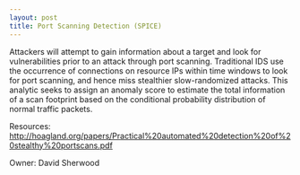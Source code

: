 ```yaml
---
layout: post
title: Port Scanning Detection (SPICE)
---
```

Attackers will attempt to gain information about a target and look for vulnerabilities prior to an attack through port scanning. Traditional IDS use the occurrence of connections on resource IPs within time windows to look for port scanning, and hence miss stealthier slow-randomized attacks. This analytic seeks to assign an anomaly score to estimate the total information of a scan footprint based on the conditional probability distribution of normal traffic packets.

Resources: http://hoagland.org/papers/Practical%20automated%20detection%20of%20stealthy%20portscans.pdf

Owner: David Sherwood
